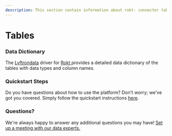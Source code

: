 ```yaml
---
description: This section contain information about rokt- connector tables information
---
```


# Tables

### Data Dictionary

The [Lyftrondata](https://www.lyftrondata.com/) driver for [Rokt ](../../rokt-/data-model/None/)provides a detailed data dictionary of the tables with data types and column names.

### Quickstart Steps

Do you have questions about how to use the platform? Don't worry; we've got you covered. Simply follow the quickstart instructions [here](../).

### Questions? <a href="#questions" id="questions"></a>

We're always happy to answer any additional questions you may have! [Set up a meeting with our data experts.](https://www.lyftrondata.com/book-a-meeting/)
